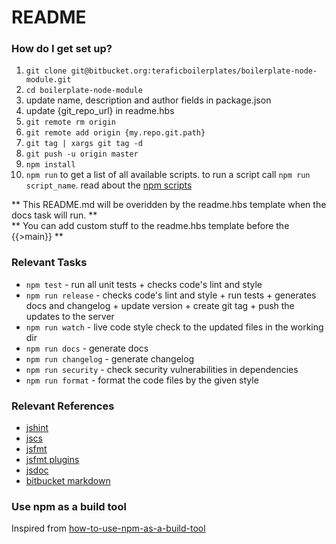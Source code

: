 # README #

### How do I get set up? ###

1. `git clone git@bitbucket.org:teraficboilerplates/boilerplate-node-module.git`
2. `cd boilerplate-node-module`
3. update name, description and author fields in package.json
4. update {git_repo_url} in readme.hbs
5. `git remote rm origin`
6. `git remote add origin {my.repo.git.path}`  
7. `git tag | xargs git tag -d`
8. `git push -u origin master`
9. `npm install`
10. `npm run` to get a list of all available scripts. to run a script call `npm run script_name`. read about the [npm scripts](https://docs.npmjs.com/misc/scripts)

** This README.md will be overidden by the readme.hbs template when the docs task will run. **  
** You can add custom stuff to the readme.hbs template before the {{>main}} **

### Relevant Tasks ###

* `npm test` - run all unit tests + checks code's lint and style
* `npm run release` - checks code's lint and style + run tests + generates docs and changelog + update version + create git tag + push the updates to the server
* `npm run watch` - live code style check to the updated files in the working dir 
* `npm run docs` - generate docs
* `npm run changelog` - generate changelog
* `npm run security` - check security vulnerabilities in dependencies
* `npm run format` - format the code files by the given style

### Relevant References ###

* [jshint](http://jshint.com/docs/options/)
* [jscs](http://jscs.info/rules.html)
* [jsfmt](https://github.com/millermedeiros/esformatter#indent)
* [jsfmt plugins](https://github.com/millermedeiros/esformatter/wiki/Plugins)
* [jsdoc](http://usejsdoc.org/)
* [bitbucket markdown](https://bitbucket.org/tutorials/markdowndemo)

### Use npm as a build tool ###

Inspired from [how-to-use-npm-as-a-build-tool](http://blog.keithcirkel.co.uk/how-to-use-npm-as-a-build-tool)
